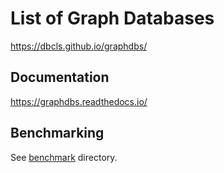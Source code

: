 # List of Graph Databases

https://dbcls.github.io/graphdbs/

## Documentation

https://graphdbs.readthedocs.io/

## Benchmarking
See [benchmark](https://github.com/dbcls/graphdbs/tree/master/benchmark) directory.

